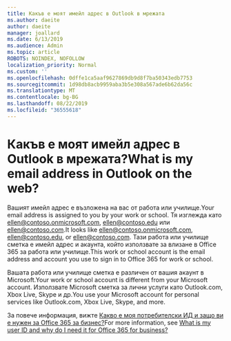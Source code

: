 ```yaml
---
title: Какъв е моят имейл адрес в Outlook в мрежата
ms.author: daeite
author: daeite
manager: joallard
ms.date: 6/13/2019
ms.audience: Admin
ms.topic: article
ROBOTS: NOINDEX, NOFOLLOW
localization_priority: Normal
ms.custom: ''
ms.openlocfilehash: 0dffe1ca5aaf9627869db9d8f7ba50343edb7753
ms.sourcegitcommit: 1d98db8acb9959aba3b5e308a567ade6b62da56c
ms.translationtype: MT
ms.contentlocale: bg-BG
ms.lasthandoff: 08/22/2019
ms.locfileid: "36555618"
---
```

# <a name="what-is-my-email-address-in-outlook-on-the-web"></a><span data-ttu-id="149ea-102">Какъв е моят имейл адрес в Outlook в мрежата?</span><span class="sxs-lookup"><span data-stu-id="149ea-102">What is my email address in Outlook on the web?</span></span>

<span data-ttu-id="149ea-103">Вашият имейл адрес е възложена на вас от работа или училище.</span><span class="sxs-lookup"><span data-stu-id="149ea-103">Your email address is assigned to you by your work or school.</span></span> <span data-ttu-id="149ea-104">Тя изглежда като ellen@contoso.onmicrosoft.com, ellen@contoso.edu или ellen@contoso.com.</span><span class="sxs-lookup"><span data-stu-id="149ea-104">It looks like ellen@contoso.onmicrosoft.com, ellen@contoso.edu, or ellen@contoso.com.</span></span> <span data-ttu-id="149ea-105">Тази работа или училище сметка е имейл адрес и акаунта, който използвате за влизане в Office 365 за работа или училище.</span><span class="sxs-lookup"><span data-stu-id="149ea-105">This work or school account is the email address and account you use to sign in to Office 365 for work or school.</span></span>

<span data-ttu-id="149ea-106">Вашата работа или училище сметка е различен от вашия акаунт в Microsoft.</span><span class="sxs-lookup"><span data-stu-id="149ea-106">Your work or school account is different from your Microsoft account.</span></span> <span data-ttu-id="149ea-107">Използвате Microsoft сметка за лични услуги като Outlook.com, Xbox Live, Skype и др.</span><span class="sxs-lookup"><span data-stu-id="149ea-107">You use your Microsoft account for personal services like Outlook.com, Xbox Live, Skype, and more.</span></span>

<span data-ttu-id="149ea-108">За повече информация, вижте [Какво е моя потребителски ИД и защо ви е нужен за Office 365 за бизнес?](https://support.office.com/article/37da662b-5da6-4b56-a091-2731b2ecc8b4)</span><span class="sxs-lookup"><span data-stu-id="149ea-108">For more information, see [What is my user ID and why do I need it for Office 365 for business?](https://support.office.com/article/37da662b-5da6-4b56-a091-2731b2ecc8b4)</span></span>